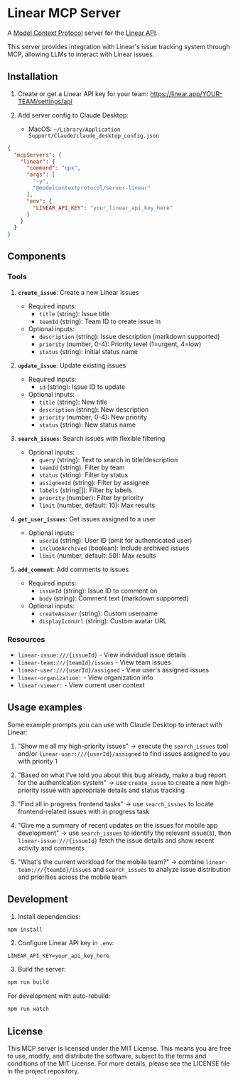 # Linear MCP Server

A [Model Context Protocol](https://github.com/modelcontextprotocol) server for the [Linear API](https://developers.linear.app/docs/graphql/working-with-the-graphql-api).

This server provides integration with Linear's issue tracking system through MCP, allowing LLMs to interact with Linear issues.

## Installation

1. Create or get a Linear API key for your team: https://linear.app/YOUR-TEAM/settings/api

2. Add server config to Claude Desktop:
   - MacOS: `~/Library/Application Support/Claude/claude_desktop_config.json`

```json
{
  "mcpServers": {
    "linear": {
      "command": "npx",
      "args": [
        "-y",
        "@modelcontextprotocol/server-linear"
      ],
      "env": {
        "LINEAR_API_KEY": "your_linear_api_key_here"
      }
    }
  }
}
```

## Components

### Tools

1. **`create_issue`**: Create a new Linear issues
   - Required inputs:
     - `title` (string): Issue title
     - `teamId` (string): Team ID to create issue in
   - Optional inputs:
     - `description` (string): Issue description (markdown supported)
     - `priority` (number, 0-4): Priority level (1=urgent, 4=low)
     - `status` (string): Initial status name

2. **`update_issue`**: Update existing issues
   - Required inputs:
     - `id` (string): Issue ID to update
   - Optional inputs:
     - `title` (string): New title
     - `description` (string): New description
     - `priority` (number, 0-4): New priority
     - `status` (string): New status name

3. **`search_issues`**: Search issues with flexible filtering
   - Optional inputs:
     - `query` (string): Text to search in title/description
     - `teamId` (string): Filter by team
     - `status` (string): Filter by status
     - `assigneeId` (string): Filter by assignee
     - `labels` (string[]): Filter by labels
     - `priority` (number): Filter by priority
     - `limit` (number, default: 10): Max results

4. **`get_user_issues`**: Get issues assigned to a user
   - Optional inputs:
     - `userId` (string): User ID (omit for authenticated user)
     - `includeArchived` (boolean): Include archived issues
     - `limit` (number, default: 50): Max results

5. **`add_comment`**: Add comments to issues
   - Required inputs:
     - `issueId` (string): Issue ID to comment on
     - `body` (string): Comment text (markdown supported)
   - Optional inputs:
     - `createAsUser` (string): Custom username
     - `displayIconUrl` (string): Custom avatar URL

### Resources

- `linear-issue:///{issueId}` - View individual issue details
- `linear-team:///{teamId}/issues` - View team issues
- `linear-user:///{userId}/assigned` - View user's assigned issues
- `linear-organization:` - View organization info
- `linear-viewer:` - View current user context

## Usage examples

Some example prompts you can use with Claude Desktop to interact with Linear:

1. "Show me all my high-priority issues" → execute the `search_issues` tool and/or `linear-user:///{userId}/assigned` to find issues assigned to you with priority 1

2. "Based on what I've told you about this bug already, make a bug report for the authentication system" → use `create_issue` to create a new high-priority issue with appropriate details and status tracking

3. "Find all in progress frontend tasks" → use `search_issues` to locate frontend-related issues with in progress task

4. "Give me a summary of recent updates on the issues for mobile app development" → use `search_issues` to identify the relevant issue(s), then `linear-issue:///{issueId}` fetch the issue details and show recent activity and comments

5. "What's the current workload for the mobile team?" → combine `linear-team:///{teamId}/issues` and `search_issues` to analyze issue distribution and priorities across the mobile team

## Development

1. Install dependencies:
```bash
npm install
```

2. Configure Linear API key in `.env`:
```
LINEAR_API_KEY=your_api_key_here
```

3. Build the server:
```bash
npm run build
```

For development with auto-rebuild:
```bash
npm run watch
```

## License

This MCP server is licensed under the MIT License. This means you are free to use, modify, and distribute the software, subject to the terms and conditions of the MIT License. For more details, please see the LICENSE file in the project repository.
